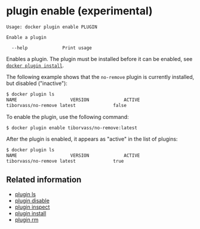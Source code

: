 <!--[metadata]>
+++
title = "plugin enable"
description = "the plugin enable command description and usage"
keywords = ["plugin, enable"]
[menu.main]
parent = "smn_cli"
advisory = "experimental"
+++
<![end-metadata]-->

# plugin enable (experimental)

    Usage: docker plugin enable PLUGIN

    Enable a plugin

      --help             Print usage

Enables a plugin. The plugin must be installed before it can be enabled,
see [`docker plugin install`](plugin_install.md).


The following example shows that the `no-remove` plugin is currently installed,
but disabled ("inactive"):

```bash
$ docker plugin ls
NAME                	VERSION             ACTIVE
tiborvass/no-remove	latest              false
```
To enable the plugin, use the following command:

```bash
$ docker plugin enable tiborvass/no-remove:latest
```

After the plugin is enabled, it appears as "active" in the list of plugins:

```bash
$ docker plugin ls
NAME                	VERSION             ACTIVE
tiborvass/no-remove	latest              true
```

## Related information

* [plugin ls](plugin_ls.md)
* [plugin disable](plugin_disable.md)
* [plugin inspect](plugin_inspect.md)
* [plugin install](plugin_install.md)
* [plugin rm](plugin_rm.md)
